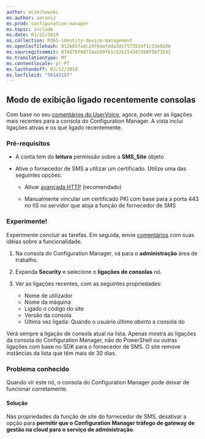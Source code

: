 ```yaml
---
author: aczechowski
ms.author: aaroncz
ms.prod: configuration-manager
ms.topic: include
ms.date: 01/22/2019
ms.collection: M365-identity-device-management
ms.openlocfilehash: 012b85fadc24f64afdda3d1f573534f1c33e920b
ms.sourcegitcommit: 874d78f08714a509f61c52b154387268f5b73242
ms.translationtype: MT
ms.contentlocale: pt-PT
ms.lasthandoff: 02/12/2019
ms.locfileid: "56143157"
---
```

## <a name="bkmk_console"></a> Modo de exibição ligado recentemente consolas 
<!--3699367-->

Com base no seu [comentários do UserVoice](https://configurationmanager.uservoice.com/forums/300492-ideas/suggestions/12508299-active-admin-consoles), agora, pode ver as ligações mais recentes para a consola do Configuration Manager. A vista inclui ligações ativas e os que ligado recentemente. 


### <a name="prerequisites"></a>Pré-requisitos

- A conta tem do **leitura** permissão sobre a **SMS_Site** objeto  

- Ative o fornecedor de SMS a utilizar um certificado.<!--SCCMDocs-pr issue 3135--> Utilize uma das seguintes opções:  

    - Ativar [avançada HTTP](/sccm/core/plan-design/hierarchy/enhanced-http) (recomendado)  

    - Manualmente vincular um certificado PKI com base para a porta 443 no IIS no servidor que aloja a função de fornecedor de SMS  


### <a name="try-it-out"></a>Experimente!

Experimente concluir as tarefas. Em seguida, envie [comentários](/sccm/core/understand/find-help#product-feedback) com suas idéias sobre a funcionalidade.

1. Na consola do Configuration Manager, vá para o **administração** área de trabalho.  

2. Expanda **Security** e selecione o **ligações de consolas** nó.  

3. Ver as ligações recentes, com as seguintes propriedades:  

    - Nome de utilizador
    - Nome da máquina
    - Ligado o código do site
    - Versão da consola
    - Última vez ligada: Quando o usuário último *aberto* a consola do

Verá sempre a ligação de consola atual na lista. Apenas mostra as ligações da consola do Configuration Manager, não do PowerShell ou outras ligações com base no SDK para o fornecedor de SMS. O site remove instâncias da lista que têm mais de 30 dias.


### <a name="known-issue"></a>Problema conhecido

Quando vir este nó, o consola do Configuration Manager pode deixar de funcionar corretamente. 

#### <a name="workaround"></a>Solução
Nas propriedades da função de site do fornecedor de SMS, desativar a opção para **permitir que o Configuration Manager tráfego de gateway de gestão na cloud para o serviço de administração**.

